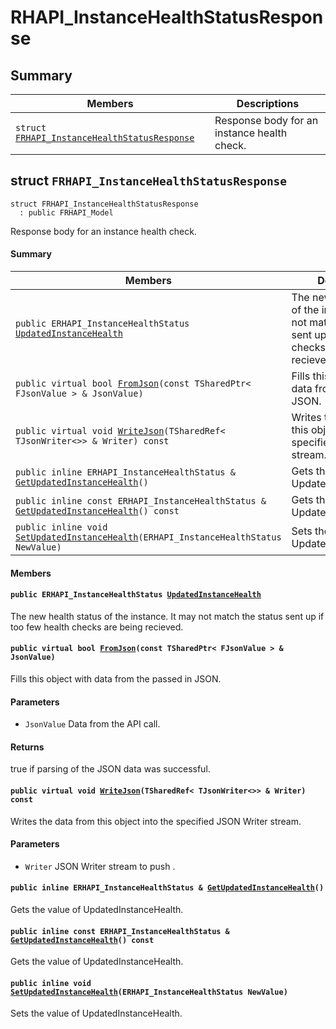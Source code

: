 # RHAPI_InstanceHealthStatusResponse <a id="group__RHAPI__InstanceHealthStatusResponse"></a>

## Summary

 Members                        | Descriptions                                
--------------------------------|---------------------------------------------
`struct `[`FRHAPI_InstanceHealthStatusResponse`](#structFRHAPI__InstanceHealthStatusResponse) | Response body for an instance health check.

## struct `FRHAPI_InstanceHealthStatusResponse` <a id="structFRHAPI__InstanceHealthStatusResponse"></a>

```
struct FRHAPI_InstanceHealthStatusResponse
  : public FRHAPI_Model
```

Response body for an instance health check.

#### Summary

 Members                        | Descriptions                                
--------------------------------|---------------------------------------------
`public ERHAPI_InstanceHealthStatus `[`UpdatedInstanceHealth`](#structFRHAPI__InstanceHealthStatusResponse_1a5353d047babab8d0085993f33d3a82a8) | The new health status of the instance. It may not match the status sent up if too few health checks are being recieved.
`public virtual bool `[`FromJson`](#structFRHAPI__InstanceHealthStatusResponse_1adf577f8dde3eb42dd3d049c71f80115e)`(const TSharedPtr< FJsonValue > & JsonValue)` | Fills this object with data from the passed in JSON.
`public virtual void `[`WriteJson`](#structFRHAPI__InstanceHealthStatusResponse_1abab9a453db0e9e39fa59e64b961de3f1)`(TSharedRef< TJsonWriter<>> & Writer) const` | Writes the data from this object into the specified JSON Writer stream.
`public inline ERHAPI_InstanceHealthStatus & `[`GetUpdatedInstanceHealth`](#structFRHAPI__InstanceHealthStatusResponse_1ac26b0bbfd237bdadd4ed172c543030d0)`()` | Gets the value of UpdatedInstanceHealth.
`public inline const ERHAPI_InstanceHealthStatus & `[`GetUpdatedInstanceHealth`](#structFRHAPI__InstanceHealthStatusResponse_1a5ce08ac2c8e4fb15ac43a8ff6f15f258)`() const` | Gets the value of UpdatedInstanceHealth.
`public inline void `[`SetUpdatedInstanceHealth`](#structFRHAPI__InstanceHealthStatusResponse_1a889b418b61dbfee55a2e52804fcd3215)`(ERHAPI_InstanceHealthStatus NewValue)` | Sets the value of UpdatedInstanceHealth.

#### Members

#### `public ERHAPI_InstanceHealthStatus `[`UpdatedInstanceHealth`](#structFRHAPI__InstanceHealthStatusResponse_1a5353d047babab8d0085993f33d3a82a8) <a id="structFRHAPI__InstanceHealthStatusResponse_1a5353d047babab8d0085993f33d3a82a8"></a>

The new health status of the instance. It may not match the status sent up if too few health checks are being recieved.

#### `public virtual bool `[`FromJson`](#structFRHAPI__InstanceHealthStatusResponse_1adf577f8dde3eb42dd3d049c71f80115e)`(const TSharedPtr< FJsonValue > & JsonValue)` <a id="structFRHAPI__InstanceHealthStatusResponse_1adf577f8dde3eb42dd3d049c71f80115e"></a>

Fills this object with data from the passed in JSON.

#### Parameters
* `JsonValue` Data from the API call.

#### Returns
true if parsing of the JSON data was successful.

#### `public virtual void `[`WriteJson`](#structFRHAPI__InstanceHealthStatusResponse_1abab9a453db0e9e39fa59e64b961de3f1)`(TSharedRef< TJsonWriter<>> & Writer) const` <a id="structFRHAPI__InstanceHealthStatusResponse_1abab9a453db0e9e39fa59e64b961de3f1"></a>

Writes the data from this object into the specified JSON Writer stream.

#### Parameters
* `Writer` JSON Writer stream to push .

#### `public inline ERHAPI_InstanceHealthStatus & `[`GetUpdatedInstanceHealth`](#structFRHAPI__InstanceHealthStatusResponse_1ac26b0bbfd237bdadd4ed172c543030d0)`()` <a id="structFRHAPI__InstanceHealthStatusResponse_1ac26b0bbfd237bdadd4ed172c543030d0"></a>

Gets the value of UpdatedInstanceHealth.

#### `public inline const ERHAPI_InstanceHealthStatus & `[`GetUpdatedInstanceHealth`](#structFRHAPI__InstanceHealthStatusResponse_1a5ce08ac2c8e4fb15ac43a8ff6f15f258)`() const` <a id="structFRHAPI__InstanceHealthStatusResponse_1a5ce08ac2c8e4fb15ac43a8ff6f15f258"></a>

Gets the value of UpdatedInstanceHealth.

#### `public inline void `[`SetUpdatedInstanceHealth`](#structFRHAPI__InstanceHealthStatusResponse_1a889b418b61dbfee55a2e52804fcd3215)`(ERHAPI_InstanceHealthStatus NewValue)` <a id="structFRHAPI__InstanceHealthStatusResponse_1a889b418b61dbfee55a2e52804fcd3215"></a>

Sets the value of UpdatedInstanceHealth.

